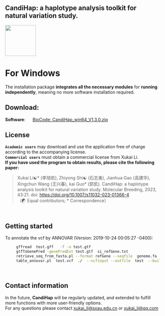 ## CandiHap: a haplotype analysis toolkit for natural variation study.

<img src="https://github.com/xukaili/CandiHap/blob/master/Figures/logo_win.gif" width="100" height="100">

# For Windows
The installation package **integrates all the necessary modules** for **running independently**, meaning no more software installation required.</br>

## Download:
**Software**:      [BioCode: CandiHap_win64_V1.3.0.zip](https://ngdc.cncb.ac.cn/biocode/tools/7080/releases/V1.3.0)


## License
__`Academic users`__ may download and use the application free of charge according to the accompanying license.</br>
__`Commercial users`__ must obtain a commercial license from Xukai Li.</br>
**If you have used the program to obtain results, please cite the following paper:**</br>
> Xukai Li☯* (李旭凯), Zhiyong Shi☯ (石志勇), Jianhua Gao (高建华), Xingchun Wang (王兴春), kai Guo* (郭凯). CandiHap: a haplotype analysis toolkit for natural variation study. Molecular Breeding, 2023, 43:21. doi: https://doi.org/10.1007/s11032-023-01366-4</br>
> （☯ Equal contributors; * Correspondence）</br>
</br>

## Getting started
To annotate the vcf by ANNOVAR (Version: 2019-10-24 00:05:27 -0400):</br>
```sh
     gffread  test.gff   -T -o test.gtf
     gtfToGenePred -genePredExt test.gtf  si_refGene.txt
     retrieve_seq_from_fasta.pl --format refGene --seqfile  genome.fa  si_refGene.txt --outfile si_refGeneMrna.fa
     table_annovar.pl  test.vcf  ./  --vcfinput --outfile  test  --buildver  si  --protocol refGene --operation g -remove
```
</br>

## Contact information
In the future, **CandiHap** will be regularly updated, and extended to fulfill more functions with more user-friendly options.</br>
For any questions please contact xukai_li@sxau.edu.cn or xukai_li@qq.com </br>
